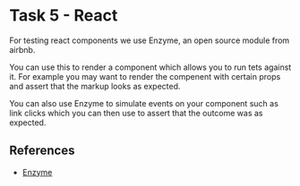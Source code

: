 # Task 5 - React

For testing react components we use Enzyme, an open source module from airbnb.

You can use this to render a component which allows you to run tets against it.
For example you may want to render the compenent with certain props and assert
that the markup looks as expected.

You can also use Enzyme to simulate events on your component such as link clicks
which you can then use to assert that the outcome was as expected.

## References
* [Enzyme](https://github.com/airbnb/enzyme)
